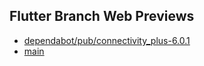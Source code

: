 ## Flutter Branch Web Previews

- [dependabot/pub/connectivity_plus-6.0.1](./dependabot/pub/connectivity_plus-6.0.1/)
- [main](./main/)
